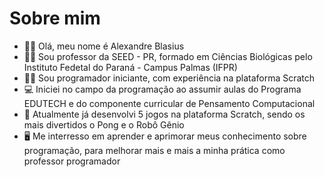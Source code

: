 # Sobre mim
- :raising_hand_man: Olá, meu nome é Alexandre Blasius
- :man_teacher: Sou professor da SEED - PR, formado em Ciências Biológicas pelo Instituto Fedetal do Paraná - Campus Palmas (IFPR)
- :technologist: Sou programador iniciante, com experiência na plataforma Scratch
- :computer: Iniciei no campo da programação ao assumir aulas do Programa EDUTECH e do componente curricular de Pensamento Computacional
- :floppy_disk: Atualmente já desenvolvi 5 jogos na plataforma Scratch, sendo os mais divertidos o Pong e o Robô Gênio
- :desktop_computer: Me interresso em aprender e aprimorar meus conhecimento sobre programação, para melhorar mais e mais a minha prática como professor programador
